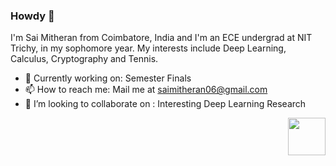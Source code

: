 ### Howdy 👋

I'm Sai Mitheran from Coimbatore, India and I'm an ECE undergrad at NIT Trichy, in my sophomore year. My interests include Deep Learning, Calculus, Cryptography and Tennis.

- 🔭 Currently working on: Semester Finals
- 📫 How to reach me: Mail me at saimitheran06@gmail.com
- 👯 I’m looking to collaborate on : Interesting Deep Learning Research

<div align = "right">
  <img src="https://enterprise.github.com/assets/spinners/octocat-spinner-128-26a44333917854c6794d55eac947b1277fced54f1f60c5df5d93431db8753bc5.gif" width="60"       height="60">

<!---
![SMJ's Stats](https://github-readme-stats.vercel.app/api?username=smj007&show_icons=true&title_color=fff&icon_color=79ff97&text_color=9f9f9f&bg_color=151515&hide=["stars"])
--->
